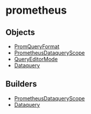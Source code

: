 # prometheus

## Objects

 * <span class="badge object-type-enum"></span> [PromQueryFormat](./object-PromQueryFormat.md)
 * <span class="badge object-type-class"></span> [PrometheusDataqueryScope](./object-PrometheusDataqueryScope.md)
 * <span class="badge object-type-enum"></span> [QueryEditorMode](./object-QueryEditorMode.md)
 * <span class="badge object-type-class"></span> [Dataquery](./object-Dataquery.md)
## Builders

 * <span class="badge builder"></span> [PrometheusDataqueryScope](./builder-PrometheusDataqueryScope.md)
 * <span class="badge builder"></span> [Dataquery](./builder-Dataquery.md)
